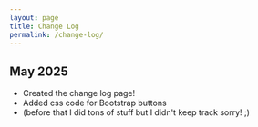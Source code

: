 ```yaml
---
layout: page
title: Change Log
permalink: /change-log/
---
```


## May 2025

- Created the change log page!
- Added css code for Bootstrap buttons
- (before that I did tons of stuff but I didn't keep track sorry! ;)